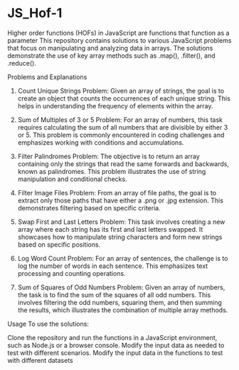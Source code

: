# JS_Hof-1
Higher order functions (HOFs) in JavaScript are functions that function as a parameter
This repository contains solutions to various JavaScript problems that focus on manipulating and analyzing data in arrays. The solutions demonstrate the use of key array methods such as .map(), .filter(), and .reduce().

Problems and Explanations
1. Count Unique Strings
Problem: Given an array of strings, the goal is to create an object that counts the occurrences of each unique string. This helps in understanding the frequency of elements within the array.

2. Sum of Multiples of 3 or 5
Problem: For an array of numbers, this task requires calculating the sum of all numbers that are divisible by either 3 or 5. This problem is commonly encountered in coding challenges and emphasizes working with conditions and accumulations.

3. Filter Palindromes
Problem: The objective is to return an array containing only the strings that read the same forwards and backwards, known as palindromes. This problem illustrates the use of string manipulation and conditional checks.

4. Filter Image Files
Problem: From an array of file paths, the goal is to extract only those paths that have either a .png or .jpg extension. This demonstrates filtering based on specific criteria.

5. Swap First and Last Letters
Problem: This task involves creating a new array where each string has its first and last letters swapped. It showcases how to manipulate string characters and form new strings based on specific positions.

6. Log Word Count
Problem: For an array of sentences, the challenge is to log the number of words in each sentence. This emphasizes text processing and counting operations.

7. Sum of Squares of Odd Numbers
Problem: Given an array of numbers, the task is to find the sum of the squares of all odd numbers. This involves filtering the odd numbers, squaring them, and then summing the results, which illustrates the combination of multiple array methods.

Usage
To use the solutions:

Clone the repository and run the functions in a JavaScript environment, such as Node.js or a browser console.
Modify the input data as needed to test with different scenarios.
Modify the input data in the functions to test with different datasets
